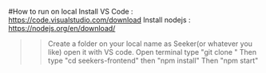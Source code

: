 #How to run on local
Install VS Code : https://code.visualstudio.com/download
Install nodejs : https://nodejs.org/en/download/
>> Create a folder on your local name as Seeker(or whatever you like) open it with VS code.
>> Open terminal type "git clone "
>> Then type "cd seekers-frontend" then "npm install"
>> Then "npm start"
